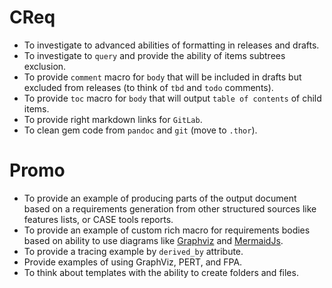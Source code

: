 # CReq

* To investigate to advanced abilities of formatting in releases and drafts.
* To investigate to `query` and provide the ability of items subtrees exclusion.
* To provide `comment` macro for `body` that will be included in drafts but excluded from releases (to think of `tbd` and `todo` comments).
* To provide `toc` macro for `body` that will output `table of contents` of child items.
* To provide right markdown links for `GitLab`.
* To clean gem code from `pandoc` and `git` (move to `.thor`).

# Promo

* To provide an example of producing parts of the output document based on a requirements generation from other structured sources like features lists, or CASE tools reports.
* To provide an example of custom rich macro for requirements bodies based on ability to use diagrams like [Graphviz](https://www.graphviz.org/) and  [MermaidJs](https://mermaidjs.github.io/).
* To provide a tracing example by `derived_by` attribute.
* Provide examples of using GraphViz, PERT, and FPA.
* To think about templates with the ability to create folders and files.
